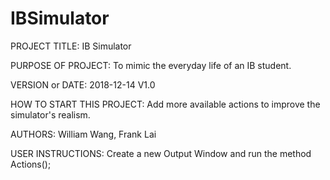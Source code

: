 # IBSimulator

PROJECT TITLE: IB Simulator

PURPOSE OF PROJECT: To mimic the everyday life of an IB student.

VERSION or DATE: 2018-12-14 V1.0

HOW TO START THIS PROJECT: Add more available actions to improve the
simulator's realism.

AUTHORS: William Wang, Frank Lai

USER INSTRUCTIONS: Create a new Output Window and run the method Actions();

